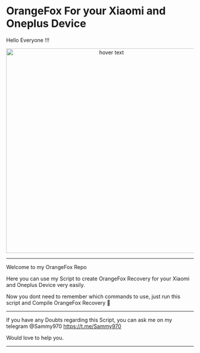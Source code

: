 # OrangeFox For your Xiaomi and Oneplus Device

Hello Everyone !!!

<p align="center">
  <img src="https://pbs.twimg.com/media/EYtmbB5XgAQG3Wr.jpg" width="550" title="hover text">

_______________________________________
Welcome to my OrangeFox Repo 

Here you can use my Script to create OrangeFox Recovery for your Xiaomi and Oneplus Device very easily.

Now you dont need to remember which commands to use, just run this script and Compile OrangeFox Recovery 🦊
_______________________________________

If you have any Doubts regarding this Script, you can ask me on my telegram @Sammy970 https://t.me/Sammy970

Would love to help you.

_______________________________________

